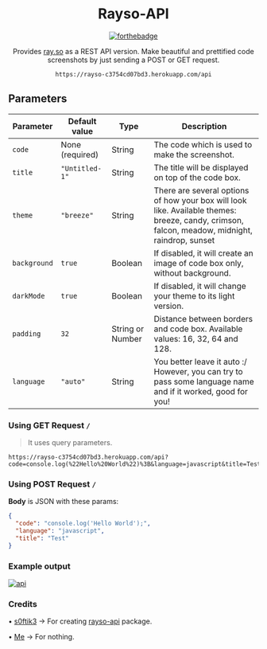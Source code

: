 <div align="center">

# Rayso-API

[![forthebadge](https://forthebadge.com/images/badges/made-with-javascript.svg)](https://forthebadge.com)

Provides [ray.so](https://ray.so/) as a REST API version. Make beautiful and prettified code screenshots by just sending a POST or GET request.

`https://rayso-c3754cd07bd3.herokuapp.com/api`

</div>

## Parameters

| Parameter    | Default value   | Type             | Description                                                                                                                                    |
| ------------ | --------------- | ---------------- | ---------------------------------------------------------------------------------------------------------------------------------------------- |
| `code `      | None (required) | String           | The code which is used to make the screenshot.                                                                                                 |
| `title `     | `"Untitled-1"`  | String           | The title will be displayed on top of the code box.                                                                                            |
| `theme`      | `"breeze"`      | String           | There are several options of how your box will look like. Available themes: breeze, candy, crimson, falcon, meadow, midnight, raindrop, sunset |
| `background` | `true`          | Boolean          | If disabled, it will create an image of code box only, without background.                                                                     |
| `darkMode`   | `true`          | Boolean          | If disabled, it will change your theme to its light version.                                                                                   |
| `padding`    | `32`            | String or Number | Distance between borders and code box. Available values: 16, 32, 64 and 128.                                                                   |
| `language`   | `"auto"`        | String           | You better leave it auto :/ However, you can try to pass some language name and if it worked, good for you!                                    |

### Using GET Request `/`

> It uses query parameters.

```
https://rayso-c3754cd07bd3.herokuapp.com/api?code=console.log(%22Hello%20World%22)%3B&language=javascript&title=Test
```

### Using POST Request `/`

**Body** is JSON with these params:

```json
{
  "code": "console.log('Hello World');",
  "language": "javascript",
  "title": "Test"
}
```

### Example output

<a href="https://github.com/akashrchandran/Rayso-API/"><img src="https://i.ibb.co/LQ38qzR/api.png" alt="api" border="0"></a>

### Credits

• [s0ftik3](https://github.com/s0ftik3)
-> For creating [rayso-api](https://github.com/s0ftik3/rayso-api) package.

• [Me](https://akashrchandran.in)
-> For nothing.
